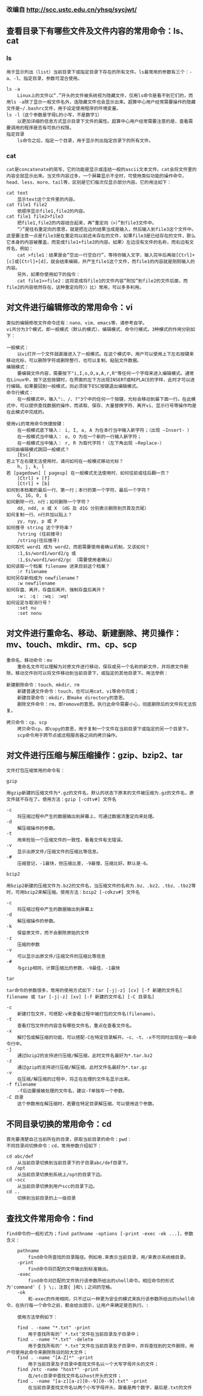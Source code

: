 ### 改编自 http://scc.ustc.edu.cn/yhsq/sycjwt/


## 查看目录下有哪些文件及文件内容的常用命令：ls、cat
### ls

    用于显示列出（list）当前目录下或指定目录下存在的所有文件。ls最常用的参数有三个：-a、-l、指定目录，参数可混合使用。

    ls -a
        Linux上的文件以“.”开头的文件被系统视为隐藏文件，仅用ls命令是看不到它们的，而用ls -a除了显示一般文件名外，连隐藏文件也会显示出来。超算中心用户经常需要操作的隐藏文件是~/.bashrc文件，用于设定使用程序的环境变量。
    ls -l（这个参数是字母L的小写，不是数字1）
        以更加详细的信息方式显示目录下文件的属性。超算中心用户经常需要注意的是，查看需要调用的程序是否有可执行权限。
    指定目录
        ls命令之后，指定一个目录，用于显示列出指定目录下的所有文件。

### cat

    cat是concatenate的简写，它的功能是显示或连结一般的ascii文本文件。cat会将文件里的内容全部显示出来。当文件内容过多，一个屏幕显示不全时，可使用类似功能的操作命令，head、less、more、tail等，区别是它们每次仅显示部分内容。它的用法如下：

    cat text
        显示text这个文件里的内容。
    cat file1 file2
        依顺序显示file1,file2的内容。
    cat file1 file2>file3
        把file1,file2的内容结合起来，再“重定向（>）”到file3文件中。
        “〉”是往右重定向的意思，就是把左边的结果当成是输入，然后输入到file3这个文件中。这里要注意一点是file3是在重定向以前还未存在的文件，如果file3是已经存在的文件，那么它本身的内容被覆盖，而变成file1+file2的内容。如果〉左边没有文件的名称，而右边有文件名，例如：
        cat >file1：结果是会“空出一行空白行”，等待你输入文字，输入完毕后再按[Ctrl]+[c]或[Ctrl]+[d]，就会结束编辑，并产生file1这个文件，而file1的内容就是刚刚输入的内容。
        另外，如果你使用如下的指令：
        cat file1>>file2：这将变成将file1的文件内容“附加”到file2的文件后面，而file2的内容依然存在，这种重定向符〉〉比〉常用，可以多多利用。 

## 对文件进行编辑修改的常用命令：vi

    类似的编辑修改文件命令还有：nano、vim、emacs等，请参考自学。
    vi共分为3个模式，即一般模式（默认的模式）、编辑模式、命令行模式。3种模式的作用分别如下：

    一般模式：
        以vi打开一个文件就直接进入了一般模式。在这个模式中，用户可以使用上下左右按键来移动光标，可以删除字符或删除整行，也可以复制、粘贴文件数据。
    编辑模式：
        要编辑文件内容，需要按下"i,I,o,O,a,A,r,R"等任何一个字母来进入编辑模式。通常在Linux中，按下这些按键时，在界面的左下方出现INSERT或REPLACE的字样，此时才可以进行编辑。如果要回到一般模式，则必须按下ESC按键退出编辑模式。
    命令行模式：
        在一般模式中，输入":、/、?"3个中的任何一个按键，光标会移动到最下面一行。在此模式中，可以提供查找数据的操作，而读取、保存、大量替换字符、离开vi、显示行号等操作均是在此模式中完成的。

    使用vi的常用命令快捷按键：
        在一般模式底下输入： i, I, a, A 为在本行当中输入新字符；（出现 –Insert- ）
        在一般模式当中输入： o, O 为在一个新的一行输入新字符；
        在一般模式当中输入： r, R 为取代字符！（左下角出现 –Replace-）
    如何由编辑模式跳回一般模式？
        [Esc]
    若上下左右键无法使用时，请问如何在一般模式移动光标？
        h, j, k, l
    若 [pagedown] [ pageup] 在一般模式无法使用时，如何往前或往后翻一页？
        [Ctrl] + [f]
        [Ctrl] + [b]
    如何到本档案的最后一行、第一行；本行的第一个字符、最后一个字符？
        G, 1G, 0, $
    如何删除一行、n行；如何删除一个字符？
        dd, ndd, x 或 X （dG 及 d1G 分别表示删除到页首及页尾）
    如何复制一行、n行并加以贴上？
        yy, nyy, p 或 P
    如何搜寻 string 这个字符串？
        ?string (往前搜寻)
        /string(往后搜寻)
    如何取代 word1 成为 word2，而若需要使用者确认机制，又该如何？
        :1,$s/word1/word2/g 或
        :1,$s/word1/word2/gc （需要使用者确认）
    如何读取一个档案 filename 进来目前这个档案？
        :r filename
    如何另存新档成为 newfilename？
        :w newfilename
    如何存盘、离开、存盘后离开、强制存盘后离开？
        :w； :q： :wq； :wq!
    如何设定与取消行号？
        :set nu
        :set nonu 

## 对文件进行重命名、移动、新建删除、拷贝操作：mv、touch、mkdir、rm、cp、scp

    重命名、移动命令：mv
        重命名文件可以理解为对原文件进行移动，保存成另一个名称的新文件，并将原文件删除。移动文件则可以将文件移动到当前目录下，或指定的其他目录下。用法举例：
    
    新建删除命令：touch、mkdir、rm
        新建普通文件命令：touch，也可以用cat、vi等命令完成；
        新建目录命令：mkdir，即make directory的意思。
        删除文件命令：rm，即remove的意思。执行此命令需要小心，彻底删除后的文件将无法恢复。
 
    拷贝命令：cp、scp
        拷贝命令cp，即copy的意思，用于复制一个文件在当前目录下或指定的另一个目录下。
        scp命令用于跨节点或远程服务器之间的拷贝操作。
        
## 对文件进行压缩与解压缩操作：gzip、bzip2、tar   

    文件打包压缩常用的命令有：

    gzip
    
    用gzip新建的压缩文件为*.gz的文件名，默认的状态下原本的文件被压缩为.gz的文件名，原文件就不存在了。使用方法：gzip [-cdtv#] 文件名

    -c
        将压缩过程中产生的数据输出到屏幕上，可通过数据流重定向来处理。
    -d
        解压缩操作的参数。
    -t
        用来检验一个压缩文件的一致性，看看文件有无错误。
    -v
        显示出原文件/压缩文件的压缩比等信息。
    -#
        压缩登记，-1最快，但压缩比差，-9最慢，压缩比好。默认是-6。

    bzip2
    
    用bzip2新建的压缩文件为.bz2的文件名，当压缩文件的名称为.bz、.bz2、.tbz、.tbz2等时，可用bzip2来解压缩。使用方法：bzip2 [-cdkzv#] 文件名

    -c
        将压缩过程中产生的数据输出到屏幕上
    -d
        解压缩操作的参数。
    -k
        保留原文件，而不会删除原始的文件
    -z
        压缩的参数
    -v
        可以显示出原文件/压缩文件的压缩比等信息
    -#
        与gzip相同，计算压缩比的参数，-9最佳，-1最快 

    tar
    
    tar命令的参数很多，常用的使用方式如下：tar [-j|-z] [cv] [-f 新建的文件名] filename 或 tar [-j|-z] [xv] [-f 新建的文件名] [-C 目录名]

    -c
        新建打包文件，可搭配-v来查看过程中被打包的文件名(filename)。
    -t
        查看打包文件的内容含有哪些文件名，重点在查看文件名。
    -x
        解打包或解压缩的功能，可以搭配-C在特定目录解开。-c、-t、-x不可同时出现在一串命令行中。
    -j
        通过bzip2的支持进行压缩/解压缩，此时文件名最好为*.tar.bz2
    -z
        通过gzip的支持进行压缩/解压缩，此时文件名最好为*.tar.gz
    -v
        在压缩/解压缩的过程中，将正在处理的文件名显示出来。
    -f filename
        -f后边要接被处理的文件名，建议-f单独写一个参数。
    -C 目录
        这个参数用在解压缩时，若要在特定目录解压缩，可以使用这个参数。 

## 不同目录切换的常用命令：cd

    首先要清楚自己当前所在的目录，获取当前目录的命令：pwd：
    不同目录间切换命令：cd，常用参数介绍如下：

    cd abc/def
        从当前目录切换到当前目录下的子目录abc/def目录下。
    cd /opt
        从当前目录切换到系统上/opt的目录下边。
    cd ~scc
        从当前目录切换到用户scc的目录下边。
    cd ..
        切换到当前目录的上一级目录
        
## 查找文件常用命令：find
        
    find命令的一般形式为；find pathname -options [-print -exec -ok ...]，参数含义：

        pathname
            find命令所查找的目录路径。例如用.来表示当前目录，用/来表示系统根目录。
        -print
            find命令将匹配的文件输出到标准输出。
        -exec
            find命令对匹配的文件执行该参数所给出的shell命令。相应命令的形式为'command' { } \;，注意{ }和\；之间的空格。
        -ok
            和-exec的作用相同，只不过以一种更为安全的模式来执行该参数所给出的shell命令，在执行每一个命令之前，都会给出提示，让用户来确定是否执行。:

        使用方法举例如下：

        find . -name "*.txt" -print
            用于查找所有的‘ *.txt’文件在当前目录及子目录中；
        find . -name "*.txt" -delete
            用于查找所有的‘ *.txt’文件在当前目录及子目录中，并将查找到的文件删除，用户可使用此命令来删除陈旧的较大文件；
        find . -name "[A-Z]*" -print
            用于当前目录及子目录中查找文件名以一个大写字母开头的文件；
        find /etc -name "host*" -print
            在/etc目录中查找文件名以host开头的文件；
        find . -name "[a-z][a-z][0--9][0--9].txt" -print
            在当前目录查找文件名以两个小写字母开头，跟着是两个数字，最后是.txt的文件 
        
